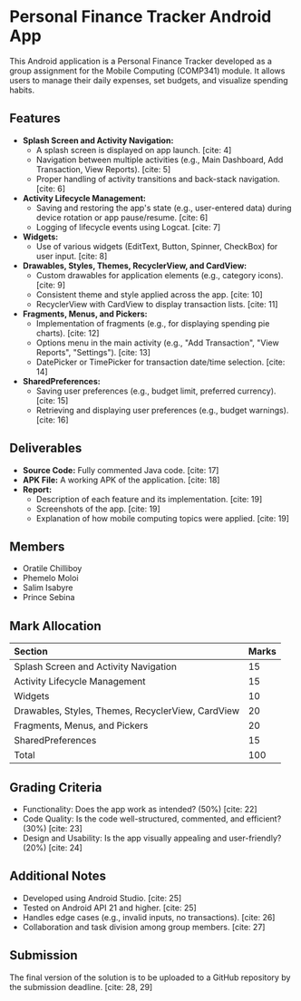 # Personal Finance Tracker Android App

This Android application is a Personal Finance Tracker developed as a group assignment for the Mobile Computing (COMP341) module. It allows users to manage their daily expenses, set budgets, and visualize spending habits.

## Features

* **Splash Screen and Activity Navigation:**
    * A splash screen is displayed on app launch. [cite: 4]
    * Navigation between multiple activities (e.g., Main Dashboard, Add Transaction, View Reports). [cite: 5]
    * Proper handling of activity transitions and back-stack navigation. [cite: 6]
* **Activity Lifecycle Management:**
    * Saving and restoring the app's state (e.g., user-entered data) during device rotation or app pause/resume. [cite: 6]
    * Logging of lifecycle events using Logcat. [cite: 7]
* **Widgets:**
    * Use of various widgets (EditText, Button, Spinner, CheckBox) for user input. [cite: 8]
* **Drawables, Styles, Themes, RecyclerView, and CardView:**
    * Custom drawables for application elements (e.g., category icons). [cite: 9]
    * Consistent theme and style applied across the app. [cite: 10]
    * RecyclerView with CardView to display transaction lists. [cite: 11]
* **Fragments, Menus, and Pickers:**
    * Implementation of fragments (e.g., for displaying spending pie charts). [cite: 12]
    * Options menu in the main activity (e.g., "Add Transaction", "View Reports", "Settings"). [cite: 13]
    * DatePicker or TimePicker for transaction date/time selection. [cite: 14]
* **SharedPreferences:**
    * Saving user preferences (e.g., budget limit, preferred currency). [cite: 15]
    * Retrieving and displaying user preferences (e.g., budget warnings). [cite: 16]

## Deliverables

* **Source Code:** Fully commented Java code. [cite: 17]
* **APK File:** A working APK of the application. [cite: 18]
* **Report:**
    * Description of each feature and its implementation. [cite: 19]
    * Screenshots of the app. [cite: 19]
    * Explanation of how mobile computing topics were applied. [cite: 19]

## Members
* Oratile Chilliboy
* Phemelo Moloi
* Salim Isabyre
* Prince Sebina
## Mark Allocation

| Section                                            | Marks |
| :------------------------------------------------- | :---- |
| Splash Screen and Activity Navigation            | 15    |
| Activity Lifecycle Management                    | 15    |
| Widgets                                            | 10    |
| Drawables, Styles, Themes, RecyclerView, CardView | 20    |
| Fragments, Menus, and Pickers                      | 20    |
| SharedPreferences                                  | 15    |
| Total                                              | 100   | [cite: 21]

## Grading Criteria

* Functionality: Does the app work as intended? (50%) [cite: 22]
* Code Quality: Is the code well-structured, commented, and efficient? (30%) [cite: 23]
* Design and Usability: Is the app visually appealing and user-friendly? (20%) [cite: 24]

## Additional Notes

* Developed using Android Studio. [cite: 25]
* Tested on Android API 21 and higher. [cite: 25]
* Handles edge cases (e.g., invalid inputs, no transactions). [cite: 26]
* Collaboration and task division among group members. [cite: 27]

## Submission

The final version of the solution is to be uploaded to a GitHub repository by the submission deadline. [cite: 28, 29]
